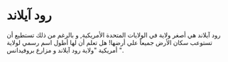 # رود آيلاند

رود آيلاند هي أصغر ولاية في الولايات المتحدة الأمريكية, و بالرغم من ذلك تستطيع
أن تستوعب سكان الأرض جميعاً علي أرضها! هل تعلم أن لها أطول اسم رسمي لولاية
أمريكية "ولاية رود آيلاند و مزارع بروفيدانس ".
